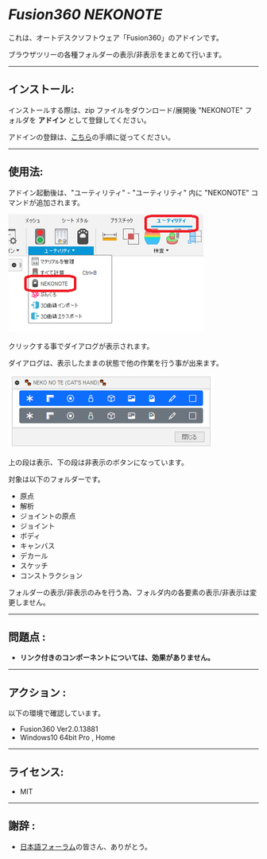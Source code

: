 # ***Fusion360 NEKONOTE***
これは、オートデスクソフトウェア「Fusion360」のアドインです。

ブラウザツリーの各種フォルダーの表示/非表示をまとめて行います。

---

## **インストール**:

インストールする際は、zip ファイルをダウンロード/展開後 "NEKONOTE" フォルダを **アドイン** として登録してください。

アドインの登録は、[こちら](https://kantoku.hatenablog.com/entry/2021/02/15/161734)の手順に従ってください。

---

## **使用法**:

アドイン起動後は、"ユーティリティ" - "ユーティリティ" 内に "NEKONOTE" コマンドが追加されます。

![Alt text](./resources/menu.png)

クリックする事でダイアログが表示されます。

ダイアログは、表示したままの状態で他の作業を行う事が出来ます。

![Alt text](./resources/dialog.png)

上の段は表示、下の段は非表示のボタンになっています。

対象は以下のフォルダーです。
+ 原点
+ 解析
+ ジョイントの原点
+ ジョイント
+ ボディ
+ キャンバス
+ デカール
+ スケッチ
+ コンストラクション

フォルダーの表示/非表示のみを行う為、フォルダ内の各要素の表示/非表示は変更しません。

---

## **問題点** :

+ **リンク付きのコンポーネントについては、効果がありません。**


---

## **アクション** :

以下の環境で確認しています。

- Fusion360 Ver2.0.13881
- Windows10 64bit Pro , Home

---

## **ライセンス**:
- MIT

---

## **謝辞** :

- [日本語フォーラム](https://forums.autodesk.com/t5/fusion-360-ri-ben-yu/bd-p/707)の皆さん、ありがとう。
